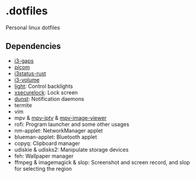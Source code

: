 # .dotfiles

Personal linux dotfiles

## Dependencies

- [i3-gaps](https://github.com/Airblader/i3)
- [picom](https://github.com/yshui/picom)
- [i3status-rust](https://github.com/greshake/i3status-rust)
- [i3-volume](https://github.com/hastinbe/i3-volume)
- [light](https://github.com/haikarainen/light): Control backlights
- [xsecurelock](https://github.com/google/xsecurelock): Lock screen
- [dunst](https://dunst-project.org/): Notification daemons
- termite
- vim
- mpv & [mpv-iptv](https://github.com/gthreepw00d/mpv-iptv) & [mpv-image-viewer](https://github.com/occivink/mpv-image-viewer)
- rofi: Program launcher and some other usages
- nm-applet: NetworkManager applet
- blueman-applet: Bluetooth applet
- copyq: Clipboard manager
- udiskie & udisks2: Manipulate storage devices
- feh: Wallpaper manager
- ffmpeg & imagemagick & slop: Screenshot and screen record, and slop for selecting the region
